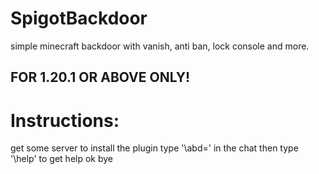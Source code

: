 # SpigotBackdoor

simple minecraft backdoor with vanish, anti ban, lock console and more.

## FOR 1.20.1 OR ABOVE ONLY!

# Instructions:

get some server to install the plugin
type '\abd=' in the chat
then type '\\help' to get help ok bye
